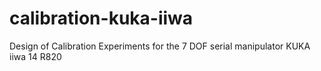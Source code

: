 # calibration-kuka-iiwa
Design of Calibration Experiments for the 7 DOF serial manipulator KUKA iiwa 14 R820
